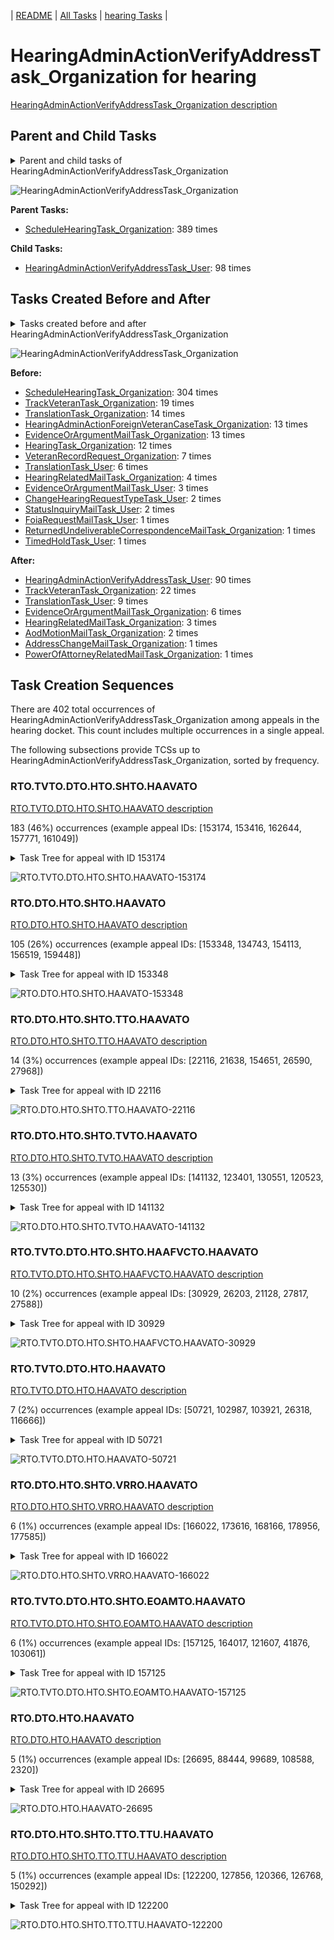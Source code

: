 <!-- DO NOT EDIT THIS FILE.  This file is autogenerated. -->
| [README](../README.md) | [All Tasks](../alltasks.md) | [hearing Tasks](tasklist.md) |

# HearingAdminActionVerifyAddressTask_Organization for hearing

[HearingAdminActionVerifyAddressTask_Organization description](../descr/HearingAdminActionVerifyAddressTask_Organization.md)

## Parent and Child Tasks

<details><summary markdown='span'>Parent and child tasks of HearingAdminActionVerifyAddressTask_Organization
</summary>

```
digraph G {
rankdir=LR;
node [shape=box]
"HearingAdminActionVerifyAddressTask_Organization" -> "HearingAdminActionVerifyAddressTask_User" [label=98]
"ScheduleHearingTask_Organization" -> "HearingAdminActionVerifyAddressTask_Organization" [label=389]
}
```
</details>

![HearingAdminActionVerifyAddressTask_Organization](dot/HearingAdminActionVerifyAddressTask_Organization-parentchild.dot.png)

**Parent Tasks:**

   * [ScheduleHearingTask_Organization](ScheduleHearingTask_Organization.md): 389 times

**Child Tasks:**

   * [HearingAdminActionVerifyAddressTask_User](HearingAdminActionVerifyAddressTask_User.md): 98 times

## Tasks Created Before and After

<details><summary markdown='span'>Tasks created before and after HearingAdminActionVerifyAddressTask_Organization</summary>

```
digraph G {
rankdir=LR;

"HearingAdminActionVerifyAddressTask_Organization" -> "HearingAdminActionVerifyAddressTask_User" [label=90]
"HearingAdminActionVerifyAddressTask_Organization" -> "TrackVeteranTask_Organization" [label=22]
"HearingAdminActionVerifyAddressTask_Organization" -> "TranslationTask_User" [label=9]
"HearingAdminActionVerifyAddressTask_Organization" -> "EvidenceOrArgumentMailTask_Organization" [label=6]
"HearingAdminActionVerifyAddressTask_Organization" -> "HearingRelatedMailTask_Organization" [label=3]
"HearingAdminActionVerifyAddressTask_Organization" -> "AodMotionMailTask_Organization" [label=2]
"HearingAdminActionVerifyAddressTask_Organization" -> "PowerOfAttorneyRelatedMailTask_Organization" [label=1]
"HearingAdminActionVerifyAddressTask_Organization" -> "AddressChangeMailTask_Organization" [label=1]
"ScheduleHearingTask_Organization" -> "HearingAdminActionVerifyAddressTask_Organization" [label=304]
"TrackVeteranTask_Organization" -> "HearingAdminActionVerifyAddressTask_Organization" [label=19]
"TranslationTask_Organization" -> "HearingAdminActionVerifyAddressTask_Organization" [label=14]
"HearingAdminActionForeignVeteranCaseTask_Organization" -> "HearingAdminActionVerifyAddressTask_Organization" [label=13]
"EvidenceOrArgumentMailTask_Organization" -> "HearingAdminActionVerifyAddressTask_Organization" [label=13]
"HearingTask_Organization" -> "HearingAdminActionVerifyAddressTask_Organization" [label=12]
"VeteranRecordRequest_Organization" -> "HearingAdminActionVerifyAddressTask_Organization" [label=7]
"TranslationTask_User" -> "HearingAdminActionVerifyAddressTask_Organization" [label=6]
"HearingRelatedMailTask_Organization" -> "HearingAdminActionVerifyAddressTask_Organization" [label=4]
"EvidenceOrArgumentMailTask_User" -> "HearingAdminActionVerifyAddressTask_Organization" [label=3]
"StatusInquiryMailTask_User" -> "HearingAdminActionVerifyAddressTask_Organization" [label=2]
"ChangeHearingRequestTypeTask_User" -> "HearingAdminActionVerifyAddressTask_Organization" [label=2]
"TimedHoldTask_User" -> "HearingAdminActionVerifyAddressTask_Organization" [label=1]
"ReturnedUndeliverableCorrespondenceMailTask_Organization" -> "HearingAdminActionVerifyAddressTask_Organization" [label=1]
"FoiaRequestMailTask_User" -> "HearingAdminActionVerifyAddressTask_Organization" [label=1]
}
```
</details>

![HearingAdminActionVerifyAddressTask_Organization](dot/HearingAdminActionVerifyAddressTask_Organization.dot.png)

**Before:**

   * [ScheduleHearingTask_Organization](ScheduleHearingTask_Organization.md): 304 times
   * [TrackVeteranTask_Organization](TrackVeteranTask_Organization.md): 19 times
   * [TranslationTask_Organization](TranslationTask_Organization.md): 14 times
   * [HearingAdminActionForeignVeteranCaseTask_Organization](HearingAdminActionForeignVeteranCaseTask_Organization.md): 13 times
   * [EvidenceOrArgumentMailTask_Organization](EvidenceOrArgumentMailTask_Organization.md): 13 times
   * [HearingTask_Organization](HearingTask_Organization.md): 12 times
   * [VeteranRecordRequest_Organization](VeteranRecordRequest_Organization.md): 7 times
   * [TranslationTask_User](TranslationTask_User.md): 6 times
   * [HearingRelatedMailTask_Organization](HearingRelatedMailTask_Organization.md): 4 times
   * [EvidenceOrArgumentMailTask_User](EvidenceOrArgumentMailTask_User.md): 3 times
   * [ChangeHearingRequestTypeTask_User](ChangeHearingRequestTypeTask_User.md): 2 times
   * [StatusInquiryMailTask_User](StatusInquiryMailTask_User.md): 2 times
   * [FoiaRequestMailTask_User](FoiaRequestMailTask_User.md): 1 times
   * [ReturnedUndeliverableCorrespondenceMailTask_Organization](ReturnedUndeliverableCorrespondenceMailTask_Organization.md): 1 times
   * [TimedHoldTask_User](TimedHoldTask_User.md): 1 times

**After:**

   * [HearingAdminActionVerifyAddressTask_User](HearingAdminActionVerifyAddressTask_User.md): 90 times
   * [TrackVeteranTask_Organization](TrackVeteranTask_Organization.md): 22 times
   * [TranslationTask_User](TranslationTask_User.md): 9 times
   * [EvidenceOrArgumentMailTask_Organization](EvidenceOrArgumentMailTask_Organization.md): 6 times
   * [HearingRelatedMailTask_Organization](HearingRelatedMailTask_Organization.md): 3 times
   * [AodMotionMailTask_Organization](AodMotionMailTask_Organization.md): 2 times
   * [AddressChangeMailTask_Organization](AddressChangeMailTask_Organization.md): 1 times
   * [PowerOfAttorneyRelatedMailTask_Organization](PowerOfAttorneyRelatedMailTask_Organization.md): 1 times

## Task Creation Sequences

There are 402 total occurrences of HearingAdminActionVerifyAddressTask_Organization among appeals in the hearing docket.  This count includes multiple occurrences in a single appeal.

The following subsections provide TCSs up to HearingAdminActionVerifyAddressTask_Organization, sorted by frequency.

### RTO.TVTO.DTO.HTO.SHTO.HAAVATO

[RTO.TVTO.DTO.HTO.SHTO.HAAVATO description](../descr/RTO.TVTO.DTO.HTO.SHTO.HAAVATO.md)

183 (46%) occurrences (example appeal IDs: [153174, 153416, 162644, 157771, 161049])

<details><summary markdown='span'>Task Tree for appeal with ID 153174</summary>

```
@startuml
skinparam {
  ObjectBorderColor #555
  ObjectBorderThickness 0
  ObjectFontStyle bold
  ObjectFontSize 14
  ObjectAttributeFontColor #333
  ObjectAttributeFontSize 12
}
  object 0.RootTask #8dd3c7 {
Organization
}
  object 1.TrackVeteranTask #bebada {
Organization
}
  object 2.DistributionTask #ffffb3 {
Organization
}
  object 3.HearingTask #fb8072 {
Organization
}
  object 4.ScheduleHearingTask #80b1d3 {
Organization
}
  object 5.HearingAdminActionVerifyAddressTask #ffed6f {
Organization  <back:white>    </back>
}
0.RootTask -- 1.TrackVeteranTask
0.RootTask -- 2.DistributionTask
2.DistributionTask -- 3.HearingTask
3.HearingTask -- 4.ScheduleHearingTask
4.ScheduleHearingTask -- 5.HearingAdminActionVerifyAddressTask
@enduml
```
</details>

![RTO.TVTO.DTO.HTO.SHTO.HAAVATO-153174](uml/RTO.TVTO.DTO.HTO.SHTO.HAAVATO-153174.png)

### RTO.DTO.HTO.SHTO.HAAVATO

[RTO.DTO.HTO.SHTO.HAAVATO description](../descr/RTO.DTO.HTO.SHTO.HAAVATO.md)

105 (26%) occurrences (example appeal IDs: [153348, 134743, 154113, 156519, 159448])

<details><summary markdown='span'>Task Tree for appeal with ID 153348</summary>

```
@startuml
skinparam {
  ObjectBorderColor #555
  ObjectBorderThickness 0
  ObjectFontStyle bold
  ObjectFontSize 14
  ObjectAttributeFontColor #333
  ObjectAttributeFontSize 12
}
  object 0.RootTask #8dd3c7 {
Organization
}
  object 1.DistributionTask #ffffb3 {
Organization
}
  object 2.HearingTask #fb8072 {
Organization
}
  object 3.ScheduleHearingTask #80b1d3 {
Organization
}
  object 4.HearingAdminActionVerifyAddressTask #ffed6f {
Organization  <back:white>    </back>
}
0.RootTask -- 1.DistributionTask
1.DistributionTask -- 2.HearingTask
2.HearingTask -- 3.ScheduleHearingTask
3.ScheduleHearingTask -- 4.HearingAdminActionVerifyAddressTask
@enduml
```
</details>

![RTO.DTO.HTO.SHTO.HAAVATO-153348](uml/RTO.DTO.HTO.SHTO.HAAVATO-153348.png)

### RTO.DTO.HTO.SHTO.TTO.HAAVATO

[RTO.DTO.HTO.SHTO.TTO.HAAVATO description](../descr/RTO.DTO.HTO.SHTO.TTO.HAAVATO.md)

14 (3%) occurrences (example appeal IDs: [22116, 21638, 154651, 26590, 27968])

<details><summary markdown='span'>Task Tree for appeal with ID 22116</summary>

```
@startuml
skinparam {
  ObjectBorderColor #555
  ObjectBorderThickness 0
  ObjectFontStyle bold
  ObjectFontSize 14
  ObjectAttributeFontColor #333
  ObjectAttributeFontSize 12
}
  object 0.RootTask #8dd3c7 {
Organization
}
  object 1.DistributionTask #ffffb3 {
Organization
}
  object 2.HearingTask #fb8072 {
Organization
}
  object 3.ScheduleHearingTask #80b1d3 {
Organization
}
  object 4.TranslationTask #bebada {
Organization
}
  object 5.HearingAdminActionVerifyAddressTask #ffed6f {
Organization  <back:white>    </back>
}
  object 6.TranslationTask #bebada {
User
}
  object 7.TranslationTask #bebada {
User
}
  object 8.HearingAdminActionVerifyAddressTask #ffed6f {
User
}
0.RootTask -- 1.DistributionTask
1.DistributionTask -- 2.HearingTask
2.HearingTask -- 3.ScheduleHearingTask
1.DistributionTask -- 4.TranslationTask
3.ScheduleHearingTask -- 5.HearingAdminActionVerifyAddressTask
4.TranslationTask -- 6.TranslationTask
4.TranslationTask -- 7.TranslationTask
5.HearingAdminActionVerifyAddressTask -- 8.HearingAdminActionVerifyAddressTask
@enduml
```
</details>

![RTO.DTO.HTO.SHTO.TTO.HAAVATO-22116](uml/RTO.DTO.HTO.SHTO.TTO.HAAVATO-22116.png)

### RTO.DTO.HTO.SHTO.TVTO.HAAVATO

[RTO.DTO.HTO.SHTO.TVTO.HAAVATO description](../descr/RTO.DTO.HTO.SHTO.TVTO.HAAVATO.md)

13 (3%) occurrences (example appeal IDs: [141132, 123401, 130551, 120523, 125530])

<details><summary markdown='span'>Task Tree for appeal with ID 141132</summary>

```
@startuml
skinparam {
  ObjectBorderColor #555
  ObjectBorderThickness 0
  ObjectFontStyle bold
  ObjectFontSize 14
  ObjectAttributeFontColor #333
  ObjectAttributeFontSize 12
}
  object 0.RootTask #8dd3c7 {
Organization
}
  object 1.TrackVeteranTask #bebada {
Organization
}
  object 2.DistributionTask #ffffb3 {
Organization
}
  object 3.HearingTask #fb8072 {
Organization
}
  object 4.ScheduleHearingTask #80b1d3 {
Organization
}
  object 5.TrackVeteranTask #bebada {
Organization
}
  object 6.HearingAdminActionVerifyAddressTask #ffed6f {
Organization  <back:white>    </back>
}
0.RootTask -- 1.TrackVeteranTask
0.RootTask -- 2.DistributionTask
2.DistributionTask -- 3.HearingTask
3.HearingTask -- 4.ScheduleHearingTask
0.RootTask -- 5.TrackVeteranTask
4.ScheduleHearingTask -- 6.HearingAdminActionVerifyAddressTask
@enduml
```
</details>

![RTO.DTO.HTO.SHTO.TVTO.HAAVATO-141132](uml/RTO.DTO.HTO.SHTO.TVTO.HAAVATO-141132.png)

### RTO.TVTO.DTO.HTO.SHTO.HAAFVCTO.HAAVATO

[RTO.TVTO.DTO.HTO.SHTO.HAAFVCTO.HAAVATO description](../descr/RTO.TVTO.DTO.HTO.SHTO.HAAFVCTO.HAAVATO.md)

10 (2%) occurrences (example appeal IDs: [30929, 26203, 21128, 27817, 27588])

<details><summary markdown='span'>Task Tree for appeal with ID 30929</summary>

```
@startuml
skinparam {
  ObjectBorderColor #555
  ObjectBorderThickness 0
  ObjectFontStyle bold
  ObjectFontSize 14
  ObjectAttributeFontColor #333
  ObjectAttributeFontSize 12
}
  object 0.RootTask #8dd3c7 {
Organization
}
  object 1.TrackVeteranTask #bebada {
Organization
}
  object 2.DistributionTask #ffffb3 {
Organization
}
  object 3.HearingTask #fb8072 {
Organization
}
  object 4.ScheduleHearingTask #80b1d3 {
Organization
}
  object 5.HearingAdminActionForeignVeteranCaseTask #ffffb3 {
Organization
}
  object 6.HearingAdminActionVerifyAddressTask #ffed6f {
Organization  <back:white>    </back>
}
  object 7.HearingAdminActionVerifyAddressTask #ffed6f {
User
}
  object 8.ChangeHearingRequestTypeTask #2ca02c {
User
}
  object 9.AssignHearingDispositionTask #8dd3c7 {
Organization
}
  object 10.TranscriptionTask #fb8072 {
Organization
}
  object 11.EvidenceSubmissionWindowTask #fccde5 {
Organization
}
  object 12.ExtensionRequestMailTask #fdb462 {
Organization
}
  object 13.ExtensionRequestMailTask #fdb462 {
Organization
}
  object 14.ExtensionRequestMailTask #fdb462 {
User
}
  object 15.ExtensionRequestMailTask #fdb462 {
User
}
0.RootTask -- 1.TrackVeteranTask
0.RootTask -- 2.DistributionTask
2.DistributionTask -- 3.HearingTask
3.HearingTask -- 4.ScheduleHearingTask
4.ScheduleHearingTask -- 5.HearingAdminActionForeignVeteranCaseTask
4.ScheduleHearingTask -- 6.HearingAdminActionVerifyAddressTask
6.HearingAdminActionVerifyAddressTask -- 7.HearingAdminActionVerifyAddressTask
4.ScheduleHearingTask -- 8.ChangeHearingRequestTypeTask
3.HearingTask -- 9.AssignHearingDispositionTask
9.AssignHearingDispositionTask -- 10.TranscriptionTask
9.AssignHearingDispositionTask -- 11.EvidenceSubmissionWindowTask
2.DistributionTask -- 12.ExtensionRequestMailTask
12.ExtensionRequestMailTask -- 13.ExtensionRequestMailTask
13.ExtensionRequestMailTask -- 14.ExtensionRequestMailTask
13.ExtensionRequestMailTask -- 15.ExtensionRequestMailTask
@enduml
```
</details>

![RTO.TVTO.DTO.HTO.SHTO.HAAFVCTO.HAAVATO-30929](uml/RTO.TVTO.DTO.HTO.SHTO.HAAFVCTO.HAAVATO-30929.png)

### RTO.TVTO.DTO.HTO.HAAVATO

[RTO.TVTO.DTO.HTO.HAAVATO description](../descr/RTO.TVTO.DTO.HTO.HAAVATO.md)

7 (2%) occurrences (example appeal IDs: [50721, 102987, 103921, 26318, 116666])

<details><summary markdown='span'>Task Tree for appeal with ID 50721</summary>

```
@startuml
skinparam {
  ObjectBorderColor #555
  ObjectBorderThickness 0
  ObjectFontStyle bold
  ObjectFontSize 14
  ObjectAttributeFontColor #333
  ObjectAttributeFontSize 12
}
  object 0.RootTask #8dd3c7 {
Organization
}
  object 1.TrackVeteranTask #bebada {
Organization
}
  object 2.DistributionTask #ffffb3 {
Organization
}
  object 3.HearingTask #fb8072 {
Organization
}
  object 4.ScheduleHearingTask #80b1d3 {
Organization
}
  object 5.HearingAdminActionVerifyAddressTask #ffed6f {
Organization  <back:white>    </back>
}
  object 6.HearingAdminActionVerifyAddressTask #ffed6f {
User
}
  object 7.HearingAdminActionVerifyAddressTask #ffed6f {
User
}
  object 8.EvidenceSubmissionWindowTask #fccde5 {
Organization
}
  object 9.TrackVeteranTask #bebada {
Organization
}
0.RootTask -- 1.TrackVeteranTask
0.RootTask -- 2.DistributionTask
2.DistributionTask -- 3.HearingTask
3.HearingTask -- 4.ScheduleHearingTask
4.ScheduleHearingTask -- 5.HearingAdminActionVerifyAddressTask
5.HearingAdminActionVerifyAddressTask -- 6.HearingAdminActionVerifyAddressTask
5.HearingAdminActionVerifyAddressTask -- 7.HearingAdminActionVerifyAddressTask
3.HearingTask -- 8.EvidenceSubmissionWindowTask
0.RootTask -- 9.TrackVeteranTask
@enduml
```
</details>

![RTO.TVTO.DTO.HTO.HAAVATO-50721](uml/RTO.TVTO.DTO.HTO.HAAVATO-50721.png)

### RTO.DTO.HTO.SHTO.VRRO.HAAVATO

[RTO.DTO.HTO.SHTO.VRRO.HAAVATO description](../descr/RTO.DTO.HTO.SHTO.VRRO.HAAVATO.md)

6 (1%) occurrences (example appeal IDs: [166022, 173616, 168166, 178956, 177585])

<details><summary markdown='span'>Task Tree for appeal with ID 166022</summary>

```
@startuml
skinparam {
  ObjectBorderColor #555
  ObjectBorderThickness 0
  ObjectFontStyle bold
  ObjectFontSize 14
  ObjectAttributeFontColor #333
  ObjectAttributeFontSize 12
}
  object 0.RootTask #8dd3c7 {
Organization
}
  object 1.DistributionTask #ffffb3 {
Organization
}
  object 2.HearingTask #fb8072 {
Organization
}
  object 3.ScheduleHearingTask #80b1d3 {
Organization
}
  object 4.VeteranRecordRequest #ffed6f {
Organization
}
  object 5.HearingAdminActionVerifyAddressTask #ffed6f {
Organization  <back:white>    </back>
}
0.RootTask -- 1.DistributionTask
1.DistributionTask -- 2.HearingTask
2.HearingTask -- 3.ScheduleHearingTask
0.RootTask -- 4.VeteranRecordRequest
3.ScheduleHearingTask -- 5.HearingAdminActionVerifyAddressTask
@enduml
```
</details>

![RTO.DTO.HTO.SHTO.VRRO.HAAVATO-166022](uml/RTO.DTO.HTO.SHTO.VRRO.HAAVATO-166022.png)

### RTO.TVTO.DTO.HTO.SHTO.EOAMTO.HAAVATO

[RTO.TVTO.DTO.HTO.SHTO.EOAMTO.HAAVATO description](../descr/RTO.TVTO.DTO.HTO.SHTO.EOAMTO.HAAVATO.md)

6 (1%) occurrences (example appeal IDs: [157125, 164017, 121607, 41876, 103061])

<details><summary markdown='span'>Task Tree for appeal with ID 157125</summary>

```
@startuml
skinparam {
  ObjectBorderColor #555
  ObjectBorderThickness 0
  ObjectFontStyle bold
  ObjectFontSize 14
  ObjectAttributeFontColor #333
  ObjectAttributeFontSize 12
}
  object 0.RootTask #8dd3c7 {
Organization
}
  object 1.TrackVeteranTask #bebada {
Organization
}
  object 2.DistributionTask #ffffb3 {
Organization
}
  object 3.HearingTask #fb8072 {
Organization
}
  object 4.ScheduleHearingTask #80b1d3 {
Organization
}
  object 5.EvidenceOrArgumentMailTask #ffffb3 {
Organization
}
  object 6.HearingAdminActionVerifyAddressTask #ffed6f {
Organization  <back:white>    </back>
}
0.RootTask -- 1.TrackVeteranTask
0.RootTask -- 2.DistributionTask
2.DistributionTask -- 3.HearingTask
3.HearingTask -- 4.ScheduleHearingTask
0.RootTask -- 5.EvidenceOrArgumentMailTask
4.ScheduleHearingTask -- 6.HearingAdminActionVerifyAddressTask
@enduml
```
</details>

![RTO.TVTO.DTO.HTO.SHTO.EOAMTO.HAAVATO-157125](uml/RTO.TVTO.DTO.HTO.SHTO.EOAMTO.HAAVATO-157125.png)

### RTO.DTO.HTO.HAAVATO

[RTO.DTO.HTO.HAAVATO description](../descr/RTO.DTO.HTO.HAAVATO.md)

5 (1%) occurrences (example appeal IDs: [26695, 88444, 99689, 108588, 2320])

<details><summary markdown='span'>Task Tree for appeal with ID 26695</summary>

```
@startuml
skinparam {
  ObjectBorderColor #555
  ObjectBorderThickness 0
  ObjectFontStyle bold
  ObjectFontSize 14
  ObjectAttributeFontColor #333
  ObjectAttributeFontSize 12
}
  object 0.RootTask #8dd3c7 {
Organization
}
  object 1.DistributionTask #ffffb3 {
Organization
}
  object 2.HearingTask #fb8072 {
Organization
}
  object 3.ScheduleHearingTask #80b1d3 {
Organization
}
  object 4.HearingAdminActionVerifyAddressTask #ffed6f {
Organization  <back:white>    </back>
}
  object 5.HearingAdminActionVerifyAddressTask #ffed6f {
User
}
  object 6.EvidenceSubmissionWindowTask #fccde5 {
Organization
}
  object 7.JudgeAssignTask #ccebc5 {
User
}
  object 8.TimedHoldTask #fccde5 {
User
}
  object 9.JudgeDecisionReviewTask #d9d9d9 {
User
}
  object 10.AttorneyTask #bc80bd {
User
}
0.RootTask -- 1.DistributionTask
1.DistributionTask -- 2.HearingTask
2.HearingTask -- 3.ScheduleHearingTask
3.ScheduleHearingTask -- 4.HearingAdminActionVerifyAddressTask
4.HearingAdminActionVerifyAddressTask -- 5.HearingAdminActionVerifyAddressTask
2.HearingTask -- 6.EvidenceSubmissionWindowTask
0.RootTask -- 7.JudgeAssignTask
7.JudgeAssignTask -- 8.TimedHoldTask
0.RootTask -- 9.JudgeDecisionReviewTask
9.JudgeDecisionReviewTask -- 10.AttorneyTask
@enduml
```
</details>

![RTO.DTO.HTO.HAAVATO-26695](uml/RTO.DTO.HTO.HAAVATO-26695.png)

### RTO.DTO.HTO.SHTO.TTO.TTU.HAAVATO

[RTO.DTO.HTO.SHTO.TTO.TTU.HAAVATO description](../descr/RTO.DTO.HTO.SHTO.TTO.TTU.HAAVATO.md)

5 (1%) occurrences (example appeal IDs: [122200, 127856, 120366, 126768, 150292])

<details><summary markdown='span'>Task Tree for appeal with ID 122200</summary>

```
@startuml
skinparam {
  ObjectBorderColor #555
  ObjectBorderThickness 0
  ObjectFontStyle bold
  ObjectFontSize 14
  ObjectAttributeFontColor #333
  ObjectAttributeFontSize 12
}
  object 0.RootTask #8dd3c7 {
Organization
}
  object 1.DistributionTask #ffffb3 {
Organization
}
  object 2.HearingTask #fb8072 {
Organization
}
  object 3.ScheduleHearingTask #80b1d3 {
Organization
}
  object 4.TranslationTask #bebada {
Organization
}
  object 5.TranslationTask #bebada {
User
}
  object 6.TranslationTask #bebada {
User
}
  object 7.TimedHoldTask #fccde5 {
User
}
  object 8.HearingAdminActionVerifyAddressTask #ffed6f {
Organization  <back:white>    </back>
}
0.RootTask -- 1.DistributionTask
1.DistributionTask -- 2.HearingTask
2.HearingTask -- 3.ScheduleHearingTask
1.DistributionTask -- 4.TranslationTask
4.TranslationTask -- 5.TranslationTask
4.TranslationTask -- 6.TranslationTask
6.TranslationTask -- 7.TimedHoldTask
3.ScheduleHearingTask -- 8.HearingAdminActionVerifyAddressTask
@enduml
```
</details>

![RTO.DTO.HTO.SHTO.TTO.TTU.HAAVATO-122200](uml/RTO.DTO.HTO.SHTO.TTO.TTU.HAAVATO-122200.png)

